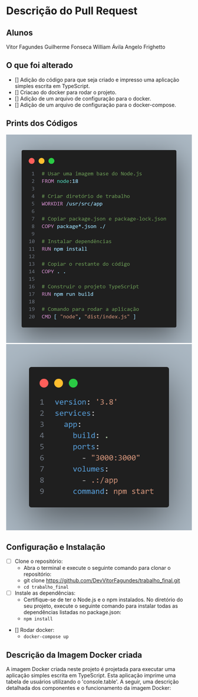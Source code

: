 # Descrição do Pull Request

## Alunos
Vitor Fagundes
Guilherme Fonseca
William Ávila
Angelo Frighetto

## O que foi alterado

- [] Adição do código para que seja criado e impresso uma aplicação simples escrita em TypeScript.
- [] Criacao do docker para rodar o projeto.
- [] Adição de um arquivo de configuração para o docker.
- [] Adição de um arquivo de configuração para o docker-compose.


## Prints dos Códigos
![DockerFile](prints/dockerfile2.png)
![docker-compose](prints/dockercompose.png)



## Configuração e Instalação

- [ ] Clone o repositório:
    - Abra o terminal e execute o seguinte comando para clonar o repositório:
    - git clone https://github.com/DevVitorFagundes/trabalho_final.git
    - `cd trabalho_final`
- [ ] Instale as dependências:
    - Certifique-se de ter o Node.js e o npm instalados. No diretório do seu projeto, execute o seguinte comando para instalar todas as dependências listadas no package.json:
    - `npm install`

- [] Rodar docker:
    - `docker-compose up`

## Descrição da Imagem Docker criada
A imagem Docker criada neste projeto é projetada para executar uma aplicação simples escrita em TypeScript. Esta aplicação imprime uma tabela de usuários utilizando o 'console.table'. A seguir, uma descrição detalhada dos componentes e o funcionamento da imagem Docker: